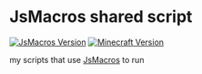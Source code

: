 # JsMacros shared script
<p align="left">
  <a href="https://github.com/JsMacros/JsMacros"><img src="https://img.shields.io/badge/JsMacros-1.8.3-brightgreen.svg" alt="JsMacros Version"/></a>
  <a href=""><img src="https://img.shields.io/badge/Minecraft-1.19.2-brightgreen.svg" alt="Minecraft Version"/></a>
</p>

  my scripts that use [JsMacros](https://github.com/JsMacros/JsMacros) to run

